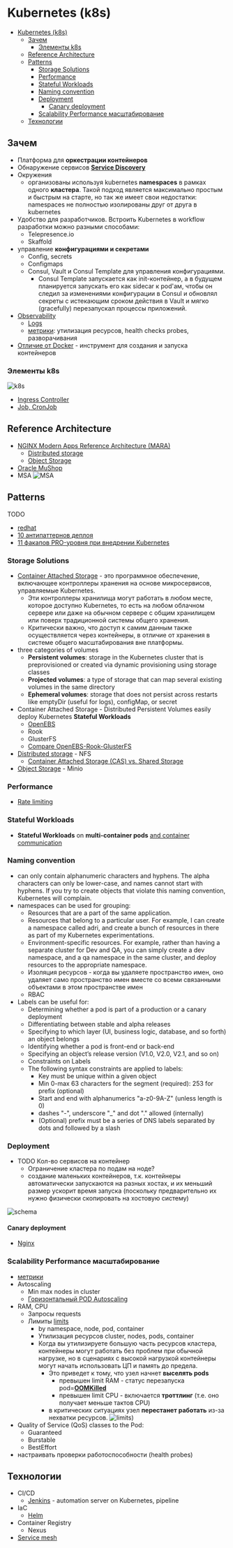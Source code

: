 # Kubernetes (k8s)

- [Kubernetes (k8s)](#kubernetes-k8s)
  - [Зачем](#зачем)
    - [Элементы k8s](#элементы-k8s)
  - [Reference Architecture](#reference-architecture)
  - [Patterns](#patterns)
    - [Storage Solutions](#storage-solutions)
    - [Performance](#performance)
    - [Stateful Workloads](#stateful-workloads)
    - [Naming convention](#naming-convention)
    - [Deployment](#deployment)
      - [Canary deployment](#canary-deployment)
    - [Scalability Performance масштабирование](#scalability-performance-масштабирование)
  - [Технологии](#технологии)

## Зачем

- Платформа для __оркестрации контейнеров__
- Обнаружение сервисов __[Service Discovery](../../arch/pattern/deployment/service.discovery.md)__
- Окружения
  - организованы используя kubernetes __namespaces__ в рамках одного __кластера__. Такой подход является максимально простым и быстрым на старте, но так же имеет свои недостатки: namespaces не полностью изолированы друг от друга в kubernetes
- Удобство для разработчиков. Встроить Kubernetes в workflow разработки можно разными способами:
  - Telepresence.io
  - Skaffold
- управление __конфигурациями и секретами__
  - Config, secrets
  - Configmaps
  - Consul, Vault и Consul Template для управления конфигурациями.
    - Consul Template запускается как init-контейнер, а в будущем планируется запускать его как sidecar к pod'ам, чтобы он следил за изменениями конфигурации в Consul и обновлял секреты с истекающим сроком действия в Vault и мягко (gracefully) перезапускал процессы приложений.
- [Observability](../../arch/ability/observability.md)
  - [Logs](../observability/logging.md)
  - [метрики](k8s.performance.metric.md): утилизация ресурсов, health checks probes, разворачивания
- [Отличие от Docker](https://mcs.mail.ru/blog/chto-umeet-kubernetes-chego-ne-umeet-docker) - инструмент для создания и запуска контейнеров

### Элементы k8s

![k8s](http://www.plantuml.com/plantuml/proxy?cache=no&src=https://raw.githubusercontent.com/daemon110282/daemon110282.github.io/daemon110282-patch-1/technology/ci-cd/k8s.puml)

- [Ingress Controller](k8s.ingress.md)
- [Job, CronJob](k8s.job.md)

## Reference Architecture

- [NGINX Modern Apps Reference Architecture (MARA)](https://github.com/nginxinc/kic-reference-architectures/)
  - [Distributed storage](../../technology/filesystem/filesystem.md)
  - [Object Storage](../../technology/filesystem/object.storage.md)
- [Oracle MuShop](https://oracle-quickstart.github.io/oci-cloudnative/)
- MSA ![MSA](../../img/technology/ci-cd/k8s.msa.jpg)

## Patterns

TODO

- [redhat](https://developers.redhat.com/blog/2020/05/11/top-10-must-know-kubernetes-design-patterns)
- [10 антипаттернов деплоя](https://mcs.mail.ru/blog/antipatterny-deploya-v-kubernetes)
- [11 факапов PRO-уровня при внедрении Kubernetes](https://mcs.mail.ru/blog/11-fakapov-pro-urovnja-pri-vnedrenii-kubernetes)

### Storage Solutions

- [Container Attached Storage](https://openebs.io/docs/concepts/cas) - это программное обеспечение, включающее контроллеры хранения на основе микросервисов, управляемые Kubernetes.
  - Эти контроллеры хранилища могут работать в любом месте, которое доступно Kubernetes, то есть на любом облачном сервере или даже на обычном сервере с общим хранилищем или поверх традиционной системы общего хранения.
  - Критически важно, что доступ к самим данным также осуществляется через контейнеры, в отличие от хранения в системе общего масштабирования вне платформы.
- three categories of volumes
  - __Persistent volumes__: storage in the Kubernetes cluster that is preprovisioned or created via dynamic provisioning using storage classes
  - __Projected volumes__: a type of storage that can map several existing volumes in the same directory
  - __Ephemeral volumes__: storage that does not persist across restarts like emptyDir (useful for logs), configMap, or secret
- Container Attached Storage - Distributed Persistent Volumes easily deploy Kubernetes __Stateful Workloads__  
  - [OpenEBS](https://openebs.io/docs/)
  - Rook
  - GlusterFS
  - [Compare OpenEBS-Rook-GlusterFS](https://kubevious.io/blog/post/comparing-top-storage-solutions-for-kubernetes)
- [Distributed storage](../../technology/filesystem/filesystem.md) - NFS
  - [Container Attached Storage (CAS) vs. Shared Storage](https://blog.mayadata.io/container-attached-storage-cas-vs.-shared-storage-which-one-to-choose)
- [Object Storage](../../technology/filesystem/object.storage.md) - Minio

### Performance

- [Rate limiting](../../arch/pattern/performance/rate.limit.md)

### Stateful Workloads

- __Stateful Workloads__ on __multi-container pods__ [and container communication](https://www.mirantis.com/blog/multi-container-pods-and-container-communication-in-kubernetes/)

### Naming convention

- can only contain alphanumeric characters and hyphens. The alpha characters can only be lower-case, and names cannot start with hyphens. If you try to create objects that violate this naming convention, Kubernetes will complain.
- namespaces can be used for grouping:
  - Resources that are a part of the same application.
  - Resources that belong to a particular user. For example, I can create a namespace called adri, and create a bunch of resources in there as part of my Kubernetes experimentations.
  - Environment-specific resources. For example, rather than having a separate cluster for Dev and QA, you can simply create a dev namespace, and a qa namespace in the same cluster, and deploy resources to the appropriate namespace.
  - Изоляция ресурсов - когда вы удаляете пространство имен, оно удаляет само пространство имен вместе со всеми связанными объектами в этом пространстве имен
  - RBAC
- Labels can be useful for:
  - Determining whether a pod is part of a production or a canary deployment
  - Differentiating between stable and alpha releases
  - Specifying to which layer (UI, business logic, database, and so forth) an object belongs
  - Identifying whether a pod is front-end or back-end
  - Specifying an object’s release version (V1.0, V2.0, V2.1, and so on)
  - Constraints on Labels
  - The following syntax constraints are applied to labels:
    - Key must be unique within a given object
    - Min 0-max 63 characters for the segment (required): 253 for prefix (optional)
    - Start and end with alphanumerics "a-z0-9A-Z" (unless length is 0)
    - dashes "-", underscore "_" and dot "." allowed (internally)
    - (Optional) prefix must be a series of DNS labels separated by dots and followed by a slash

### Deployment

- TODO Кол-во сервисов на контейнер
  - Ограничение кластера по подам на ноде?
  - создание маленьких контейнеров, т.к. контейнеры автоматически запускаются на разных хостах, и их меньший размер ускорит время запуска (поскольку предварительно их нужно физически скопировать на хостовую систему)

![schema](../../img/technology/ci-cd/k8s.deploy.jpg)

#### Canary deployment

- [Nginx](https://www.nginx.com/blog/microservices-march-improve-kubernetes-uptime-and-resilience-with-a-canary-deployment/)

### Scalability Performance масштабирование

- [метрики](k8s.performance.metric.md)
- Avtoscaling
  - Min max nodes in cluster
  - [Горизонтальный POD Autoscaling](https://docs.netscaler.com/en-us/netscaler-k8s-ingress-controller/how-to/cpx-hpa)
- RAM, CPU
  - Запросы requests
  - Лимиты [limits](https://habr.com/ru/companies/flant/articles/489668/)
    - by namespace, node, pod, container
    - Утилизация ресурсов cluster, nodes, pods, container
    - Когда вы утилизируете большую часть ресурсов кластера, контейнеры могут работать без проблем при обычной нагрузке, но в сценариях с высокой нагрузкой контейнеры могут начать использовать ЦП и память до предела.
      - Это приведет к тому, что узел начнет __выселять pods__
        - превышен limit RAM - статус перезапуска pod=__[OOMKilled](k8s.performance.metric.md)__
        - превышен limit CPU - включается __троттлинг__ (т.е. оно получает меньше тактов CPU)
      - в критических ситуациях узел __перестанет работать__ из-за нехватки ресурсов.
  ![limits](../../img/technology/ci-cd/k8s.limits.png))
- Quality of Service (QoS) classes to the Pod:
  - Guaranteed
  - Burstable
  - BestEffort
- настраивать проверки работоспособности (health probes)

## Технологии

- CI/CD
  - [Jenkins](jenkins.md)	- automation server on Kubernetes, pipeline
- IaC
  - [Helm](helm.md)
- Container Registry
  - Nexus
- [Service mesh](../middleware/servicemesh.md)

